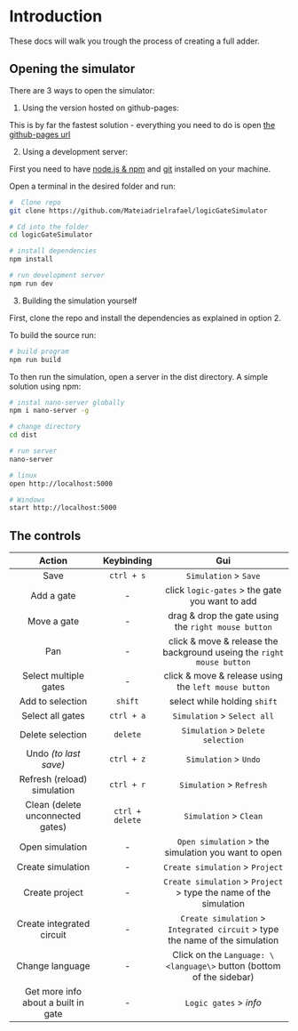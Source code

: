 <link rel="stylesheet" href="https://fonts.googleapis.com/icon?family=Material+Icons">

# Introduction

These docs will walk you trough the process of creating a full adder.

## Opening the simulator

There are 3 ways to open the simulator:

1. Using the version hosted on github-pages:

This is by far the fastest solution - everything you need to do is open
[the github-pages url](https://mateiadrielrafael.github.io/logicGateSimulator/)

2. Using a development server:

First you need to have [node.js & npm](https://nodejs.org/en/download/) and [git](https://git-scm.com/book/en/v2/Getting-Started-Installing-Git) installed on your machine.

Open a terminal in the desired folder and run:

```sh
#  Clone repo
git clone https://github.com/Mateiadrielrafael/logicGateSimulator

# Cd into the folder
cd logicGateSimulator

# install dependencies
npm install

# run development server
npm run dev
```

3. Building the simulation yourself

First, clone the repo and install the dependencies as explained in option 2.

To build the source run:

```sh
# build program
npm run build
```

To then run the simulation, open a server in the dist directory. A simple solution using npm:

```sh
# instal nano-server globally
npm i nano-server -g

# change directory
cd dist

# run server
nano-server

# linux
open http://localhost:5000

# Windows
start http://localhost:5000
```

## The controls

|               Action                |   Keybinding    |                                     Gui                                      |
| :---------------------------------: | :-------------: | :--------------------------------------------------------------------------: |
|                Save                 |   `ctrl + s`    |                            `Simulation` > `Save`                             |
|             Add a gate              |        -        |                click `logic-gates` > the gate you want to add                |
|             Move a gate             |        -        |             drag & drop the gate using the `right mouse button`              |
|                 Pan                 |        -        |    click & move & release the background useing the `right mouse button`     |
|        Select multiple gates        |        -        |             click & move & release using the `left mouse button`             |
|          Add to selection           |     `shift`     |                         select while holding `shift`                         |
|          Select all gates           |   `ctrl + a`    |                         `Simulation` > `Select all`                          |
|          Delete selection           |    `delete`     |                      `Simulation` > `Delete selection`                       |
|        Undo _(to last save)_        |   `ctrl + z`    |                            `Simulation` > `Undo`                             |
|     Refresh (reload) simulation     |   `ctrl + r`    |                           `Simulation` > `Refresh`                           |
|  Clean (delete unconnected gates)   | `ctrl + delete` |                            `Simulation` > `Clean`                            |
|           Open simulation           |        -        |             `Open simulation` > the simulation you want to open              |
|          Create simulation          |        -        |                       `Create simulation` > `Project`                        | `Integrated circuit` > type the name of the simulation |
|           Create project            |        -        |      `Create simulation` > `Project` > type the name of the simulation       |
|      Create integrated circuit      |        -        | `Create simulation` > `Integrated circuit` > type the name of the simulation |
|           Change language           |        -        |     Click on the `Language: \<language\>` button (bottom of the sidebar)     |
| Get more info about a built in gate |        -        |              `Logic gates` > <i class="material-icons">info</i>              |
